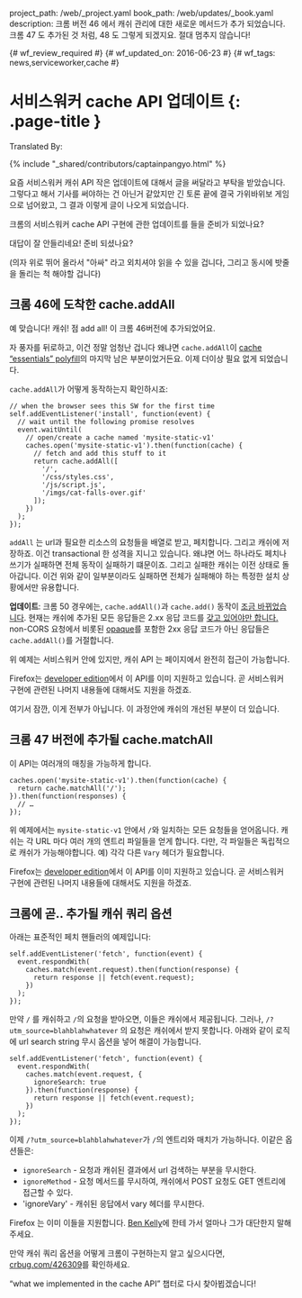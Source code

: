 project_path: /web/_project.yaml
book_path: /web/updates/_book.yaml
description: 크롬 버전 46 에서 캐쉬 관리에 대한 새로운 메서드가 추가 되었습니다. 크롬 47 도 추가된 것 처럼, 48 도 그렇게 되겠지요. 절대 멈추지 않습니다!

{# wf_review_required #}
{# wf_updated_on: 2016-06-23 #}
{# wf_tags: news,serviceworker,cache #}

# 서비스워커 cache API 업데이트 {: .page-title }


Translated By: 

{% include "_shared/contributors/captainpangyo.html" %}



요즘 서비스워커 캐쉬 API 작은 업데이트에 대해서 글을 써달라고 부탁을 받았습니다.
그렇다고 해서 기사를 써야하는 건 아닌거 같았지만 긴 토론 끝에 결국 가위바위보 게임으로 넘어왔고,
그 결과 이렇게 글이 나오게 되었습니다.

크롬의 서비스워커 cache API 구현에 관한 업데이트를 들을 준비가 되었나요?

대답이 잘 안들리네요! 준비 되셨나요?

(의자 위로 뛰어 올라서 "아싸" 라고 외치셔야 읽을 수 있을 겁니다, 그리고 동시에 밧줄을 돌리는 척 해야할 겁니다)

## 크롬 46에 도착한 cache.addAll

예 맞습니다! 캐쉬! 점 add all! 이 크롬 46버전에 추가되었어요.

자 풍자를 뒤로하고, 이건 정말 엄청난 겁니다 왜냐면 `cache.addAll`이 [cache “essentials” polyfill](https://github.com/coonsta/cache-polyfill/blob/master/index.js)의 마지막 남은 부분이었거든요.
이제 더이상 필요 없게 되었습니다.

`cache.addAll`가 어떻게 동작하는지 확인하시죠:


    // when the browser sees this SW for the first time
    self.addEventListener('install', function(event) {
      // wait until the following promise resolves
      event.waitUntil(
        // open/create a cache named 'mysite-static-v1'
        caches.open('mysite-static-v1').then(function(cache) {
          // fetch and add this stuff to it
          return cache.addAll([
            '/',
            '/css/styles.css',
            '/js/script.js',
            '/imgs/cat-falls-over.gif'
          ]);
        })
      );
    });
    

`addAll` 는 url과 필요한 리소스의 요청들을 배열로 받고, 페치합니다. 그리고 캐쉬에 저장하죠.
이건 transactional 한 성격을 지니고 있습니다. 왜냐면 어느 하나라도 페치나 쓰기가 실패하면 전체 동작이 실패하기 떄문이죠.
그리고 실패한 캐쉬는 이전 상태로 돌아갑니다. 이건 위와 같이 일부분이라도 실패하면 전체가 실패해야 하는 특정한 설치 상황에서만 유용합니다.

**업데이트**: 크롬 50 경우에는, `cache.addAll()`과 `cache.add()` 동작이 [조금 바뀌었습니다](https://github.com/dstockwell/chromium/commit/d8a95558a04b5734bc5568546097799d942aaec5#diff-c0babf201659e01414abe4a511fb8c7cR218).
현재는 캐쉬에 추가된 모든 응답들은 2.xx 응답 코드를 [갖고 있어야만 합니다.](https://github.com/slightlyoff/ServiceWorker/issues/823)
non-CORS 요청에서 비롯된 [opaque](https://fetch.spec.whatwg.org/#concept-filtered-response-opaque)를 포함한 2xx 응답 코드가 아닌 응답들은 `cache.addAll()`를 거절합니다.

위 예제는 서비스워커 안에 있지만, 캐쉬 API 는 페이지에서 완전히 접근이 가능합니다.

Firefox는 [developer edition](https://www.mozilla.org/en-GB/firefox/developer/)에서 이 API를 이미 지원하고 있습니다. 곧 서비스워커 구현에 관련된 나머지 내용들에 대해서도 지원을 하겠죠.

여기서 잠깐, 이게 전부가 아닙니다. 이 과정안에 캐쉬의 개선된 부분이 더 있습니다.

## 크롬 47 버전에 추가될 cache.matchAll

이 API는 여러개의 매칭을 가능하게 합니다.


    caches.open('mysite-static-v1').then(function(cache) {
      return cache.matchAll('/');
    }).then(function(responses) {
      // …
    });
    

위 예제에서는 `mysite-static-v1` 안에서 `/`와 일치하는 모든 요청들을 얻어옵니다.
캐쉬는 각 URL 마다 여러 개의 엔트리 파일들을 얻게 합니다. 다만, 각 파일들은 독립적으로 캐쉬가 가능해야합니다.
예) 각각 다른 `Vary` 헤더가 필요합니다.

Firefox는 [developer edition](https://www.mozilla.org/en-GB/firefox/developer/)에서 이 API를 이미 지원하고 있습니다. 곧 서비스워커 구현에 관련된 나머지 내용들에 대해서도 지원을 하겠죠.

## 크롬에 곧.. 추가될 캐쉬 쿼리 옵션

아래는 표준적인 페치 핸들러의 예제입니다:


    self.addEventListener('fetch', function(event) {
      event.respondWith(
        caches.match(event.request).then(function(response) {
          return response || fetch(event.request);
        })
      );
    });
    

만약 `/` 를 캐쉬하고 `/`의 요청을 받아오면, 이들은 캐쉬에서 제공됩니다.
그러나, `/?utm_source=blahblahwhatever` 의 요청은 캐쉬에서 받지 못합니다.
아래와 같이 로직에 url search string 무시 옵션을 넣어 해결이 가능합니다.


    self.addEventListener('fetch', function(event) {
      event.respondWith(
        caches.match(event.request, {
          ignoreSearch: true
        }).then(function(response) {
          return response || fetch(event.request);
        })
      );
    });
    

이제 `/?utm_source=blahblahwhatever`가 `/`의 엔트리와 매치가 가능하니다. 이같은 옵션들은:
* `ignoreSearch` - 요청과 캐쉬된 결과에서 url 검색하는 부분을 무시한다.
* `ignoreMethod` - 요청 메서드를 무시하여, 캐쉬에서 POST 요청도 GET 엔트리에 접근할 수 있다.
* 'ignoreVary' - 캐쉬된 응답에서 vary 헤더를 무시한다.

Firefox 는 이미 이들을 지원합니다. [Ben Kelly](https://twitter.com/wanderview)에 한테 가서 얼마나 그가 대단한지 말해주세요.

만약 캐쉬 쿼리 옵션을 어떻게 크롬이 구현하는지 알고 싶으시다면, [crbug.com/426309](https://code.google.com/p/chromium/issues/detail?id=426309)를 확인하세요.

“what we implemented in the cache API” 챕터로 다시 찾아뵙겠습니다!
